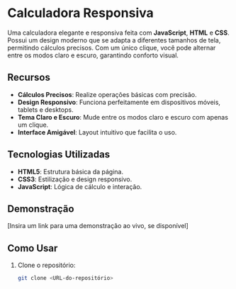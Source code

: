 # Calculadora Responsiva

Uma calculadora elegante e responsiva feita com **JavaScript**, **HTML** e **CSS**. Possui um design moderno que se adapta a diferentes tamanhos de tela, permitindo cálculos precisos. Com um único clique, você pode alternar entre os modos claro e escuro, garantindo conforto visual.

## Recursos

- **Cálculos Precisos**: Realize operações básicas com precisão.
- **Design Responsivo**: Funciona perfeitamente em dispositivos móveis, tablets e desktops.
- **Tema Claro e Escuro**: Mude entre os modos claro e escuro com apenas um clique.
- **Interface Amigável**: Layout intuitivo que facilita o uso.

## Tecnologias Utilizadas

- **HTML5**: Estrutura básica da página.
- **CSS3**: Estilização e design responsivo.
- **JavaScript**: Lógica de cálculo e interação.

## Demonstração

[Insira um link para uma demonstração ao vivo, se disponível]

## Como Usar

1. Clone o repositório: 
   ```bash
   git clone <URL-do-repositório>

